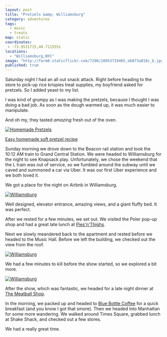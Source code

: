 ```yaml
---
layout: post
title: "Pretzels &amp; Williamsburg"
category: adventures
tags: 
  - music
  - treats
map: static
coordinates:
 - -73.9531715,40.7115551
locations: 
  - "Williamsburg,NYC"
image: "http://farm8.staticflickr.com/7298/10953719465_eb873a018c_b.jpg"
published: true
---
```


Saturday night I had an all out snack attack. Right before heading to the store to pick-up rice krispies treat supplies, my boyfriend asked for pretzels. So I added yeast to my list.

I was kind of grumpy as I was making the pretzels, because I thought I was doing a bad job. As soon as the dough warmed up, it was much easier to manipulate. 

And oh my, they tasted *amazing* fresh out of the oven.

<div class="photos">
<a href="http://www.flickr.com/photos/katydecorah/10953888094/" title="Homemade Pretzels by katydecorah, on Flickr"><img src="http://farm4.staticflickr.com/3781/10953888094_348623a4ec_b.jpg" class="pop-out" alt="Homemade Pretzels"></a>
</div>

[Easy homemade soft pretzel recipe](http://oishiitreats.blogspot.com/2013/04/easy-homemade-soft-pretzels.html)

Sunday morning we drove down to the Beacon rail station and took the 10:12 AM train to Grand Central Station. We were headed to Williamsburg for the night to see Knapsack play. Unfortunately, we chose the weekend that the L train was out of service, so we fumbled around the subway until we caved and summoned a car via Uber. It was our first Uber experience and we both loved it.

We got a place for the night on Airbnb in Williamsburg.

<div class="photos">
<a href="http://www.flickr.com/photos/katydecorah/10953949713/" title="Williamsburg by katydecorah, on Flickr"><img src="http://farm6.staticflickr.com/5530/10953949713_d8441cb61b_b.jpg"  alt="Williamsburg"></a>
</div>

Well designed, elevator entrance, amazing views, and a giant fluffy bed. It was perfect.

After we rested for a few minutes, we set out. We visited the Poler pop-up shop and had a great late lunch at [Pies'n'Thighs](http://piesnthighs.com/).

Next we slowly meandered back to the apartment and rested before we headed to the Music Hall. Before we left the building, we checked out the view from the roof.

<div class="photos">
<a href="http://www.flickr.com/photos/katydecorah/10953788766/" title="Williamsburg by katydecorah, on Flickr"><img src="http://farm6.staticflickr.com/5489/10953788766_c8f5a778de_b.jpg" alt="Williamsburg"></a>
</div>

We had a few minutes to kill before the show started, so we explored a bit more.

<div class="photos">
<a href="http://www.flickr.com/photos/katydecorah/10953719465/" title="Williamsburg by katydecorah, on Flickr"><img src="http://farm8.staticflickr.com/7298/10953719465_eb873a018c_b.jpg" alt="Williamsburg"></a>
</div>

After the show, which was fantastic, we headed for a late night dinner at [The Meatball Shop](http://www.themeatballshop.com/).

In the morning, we packed up and headed to [Blue Bottle Coffee](http://www.bluebottlecoffee.com/) for a quick breakfast (and you know I got that smore). Then we headed into Manhattan for some more wandering. We walked around Times Square, grabbed lunch at Shake Shack, and checked out a few stores.

We had a really great time.
